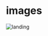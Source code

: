 # images
![landing](https://user-images.githubusercontent.com/50540817/62209295-a678dc80-b3b2-11e9-96ac-12c81a0baded.png)
